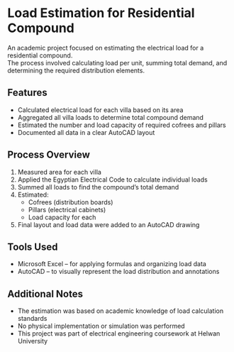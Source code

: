 # Load Estimation for Residential Compound

An academic project focused on estimating the electrical load for a residential compound.  
The process involved calculating load per unit, summing total demand, and determining the required distribution elements.

## Features

- Calculated electrical load for each villa based on its area  
- Aggregated all villa loads to determine total compound demand  
- Estimated the number and load capacity of required cofrees and pillars  
- Documented all data in a clear AutoCAD layout  

## Process Overview

1. Measured area for each villa  
2. Applied the Egyptian Electrical Code to calculate individual loads  
3. Summed all loads to find the compound’s total demand  
4. Estimated:
   - Cofrees (distribution boards)  
   - Pillars (electrical cabinets)  
   - Load capacity for each  
5. Final layout and load data were added to an AutoCAD drawing  

## Tools Used

- Microsoft Excel – for applying formulas and organizing load data  
- AutoCAD – to visually represent the load distribution and annotations  

## Additional Notes

- The estimation was based on academic knowledge of load calculation standards  
- No physical implementation or simulation was performed  
- This project was part of electrical engineering coursework at Helwan University
